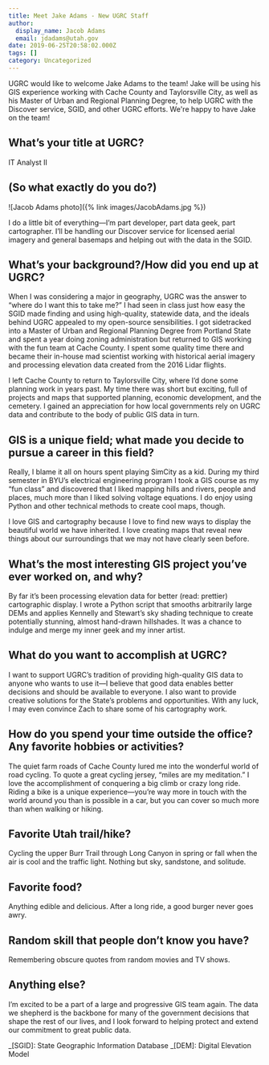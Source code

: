 ```yaml
---
title: Meet Jake Adams - New UGRC Staff
author:
  display_name: Jacob Adams
  email: jdadams@utah.gov
date: 2019-06-25T20:58:02.000Z
tags: []
category: Uncategorized
---
```


UGRC would like to welcome Jake Adams to the team! Jake will be using his GIS experience working with Cache County and Taylorsville City, as well as his Master of Urban and Regional Planning Degree, to help UGRC with the Discover service, SGID, and other UGRC efforts. We're happy to have Jake on the team!

## What’s your title at UGRC?



IT Analyst II

## (So what exactly do you do?)



![Jacob Adams photo]({% link images/JacobAdams.jpg %})

I do a little bit of everything—I’m part developer, part data geek, part cartographer. I’ll be handling our Discover service for licensed aerial imagery and general basemaps and helping out with the data in the SGID.

## What’s your background?/How did you end up at UGRC?



When I was considering a major in geography, UGRC was the answer to “where do I want this to take me?” I had seen in class just how easy the SGID made finding and using high-quality, statewide data, and the ideals behind UGRC appealed to my open-source sensibilities. I got sidetracked into a Master of Urban and Regional Planning Degree from Portland State and spent a year doing zoning administration but returned to GIS working with the fun team at Cache County. I spent some quality time there and became their in-house mad scientist working with historical aerial imagery and processing elevation data created from the 2016 Lidar flights.

I left Cache County to return to Taylorsville City, where I’d done some planning work in years past. My time there was short but exciting, full of projects and maps that supported planning, economic development, and the cemetery. I gained an appreciation for how local governments rely on UGRC data and contribute to the body of public GIS data in turn.

## GIS is a unique field; what made you decide to pursue a career in this field?



Really, I blame it all on hours spent playing SimCity as a kid. During my third semester in BYU’s electrical engineering program I took a GIS course as my “fun class” and discovered that I liked mapping hills and rivers, people and places, much more than I liked solving voltage equations. I do enjoy using Python and other technical methods to create cool maps, though.

I love GIS and cartography because I love to find new ways to display the beautiful world we have inherited. I love creating maps that reveal new things about our surroundings that we may not have clearly seen before.

## What’s the most interesting GIS project you’ve ever worked on, and why?



By far it’s been processing elevation data for better (read: prettier) cartographic display. I wrote a Python script that smooths arbitrarily large DEMs and applies Kennelly and Stewart’s sky shading technique to create potentially stunning, almost hand-drawn hillshades. It was a chance to indulge and merge my inner geek and my inner artist.

## What do you want to accomplish at UGRC?



I want to support UGRC’s tradition of providing high-quality GIS data to anyone who wants to use it—I believe that good data enables better decisions and should be available to everyone. I also want to provide creative solutions for the State’s problems and opportunities. With any luck, I may even convince Zach to share some of his cartography work.

## How do you spend your time outside the office? Any favorite hobbies or activities?



The quiet farm roads of Cache County lured me into the wonderful world of road cycling. To quote a great cycling jersey, “miles are my meditation.” I love the accomplishment of conquering a big climb or crazy long ride. Riding a bike is a unique experience—you’re way more in touch with the world around you than is possible in a car, but you can cover so much more than when walking or hiking.

## Favorite Utah trail/hike?



Cycling the upper Burr Trail through Long Canyon in spring or fall when the air is cool and the traffic light. Nothing but sky, sandstone, and solitude.

## Favorite food?



Anything edible and delicious. After a long ride, a good burger never goes awry.

## Random skill that people don’t know you have?



Remembering obscure quotes from random movies and TV shows.

## Anything else?



I’m excited to be a part of a large and progressive GIS team again. The data we shepherd is the backbone for many of the government decisions that shape the rest of our lives, and I look forward to helping protect and extend our commitment to great public data.

_[SGID]: State Geographic Information Database
_[DEM]: Digital Elevation Model
